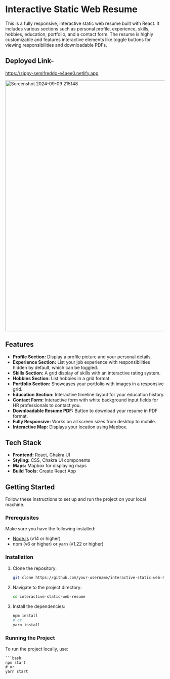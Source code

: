 # Interactive Static Web Resume

This is a fully responsive, interactive static web resume built with React. It includes various sections such as personal profile, experience, skills, hobbies, education, portfolio, and a contact form. The resume is highly customizable and features interactive elements like toggle buttons for viewing responsibilities and downloadable PDFs.

## Deployed Link-
 https://zippy-semifreddo-e4aee0.netlify.app

 <img width="791" alt="Screenshot 2024-09-09 215148" src="https://github.com/user-attachments/assets/786d828e-2a81-4dd9-957d-d9b96e48b6a4">


## Features

- **Profile Section:** Display a profile picture and your personal details.
- **Experience Section:** List your job experience with responsibilities hidden by default, which can be toggled.
- **Skills Section:** A grid display of skills with an interactive rating system.
- **Hobbies Section:** List hobbies in a grid format.
- **Portfolio Section:** Showcases your portfolio with images in a responsive grid.
- **Education Section:** Interactive timeline layout for your education history.
- **Contact Form:** Interactive form with white background input fields for HR professionals to contact you.
- **Downloadable Resume PDF:** Button to download your resume in PDF format.
- **Fully Responsive:** Works on all screen sizes from desktop to mobile.
- **Interactive Map:** Displays your location using Mapbox.

## Tech Stack

- **Frontend:** React, Chakra UI
- **Styling:** CSS, Chakra UI components
- **Maps:** Mapbox for displaying maps
- **Build Tools:** Create React App

## Getting Started

Follow these instructions to set up and run the project on your local machine.

### Prerequisites

Make sure you have the following installed:

- [Node.js](https://nodejs.org/) (v14 or higher)
- npm (v6 or higher) or yarn (v1.22 or higher)

### Installation

1. Clone the repository:
    ```bash
    git clone https://github.com/your-username/interactive-static-web-resume.git
    ```
2. Navigate to the project directory:
    ```bash
    cd interactive-static-web-resume
    ```
3. Install the dependencies:
    ```bash
    npm install
    # or
    yarn install
    ```

### Running the Project

To run the project locally, use:

    ```bash
    npm start
    # or
    yarn start




